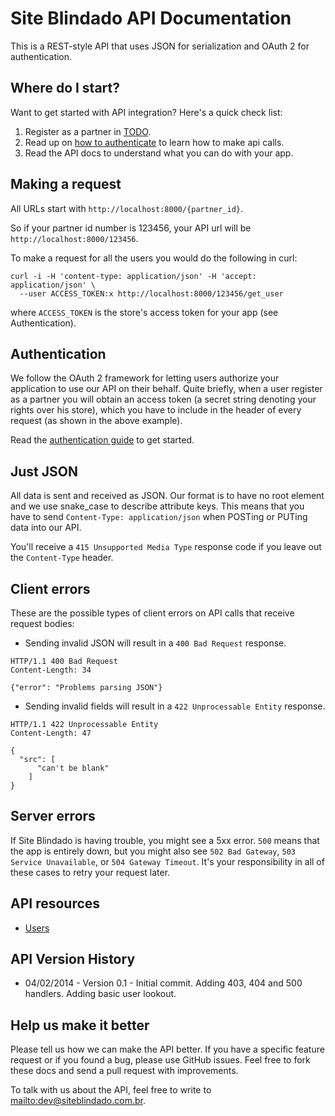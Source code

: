 Site Blindado API Documentation
====================

This is a REST-style API that uses JSON for serialization and OAuth 2 for authentication.

Where do I start?
----------------

Want to get started with API integration? Here's a quick check list:

1. Register as a partner in [TODO](TODO).
2. Read up on [how to authenticate](#authentication) to learn how to make api calls.
3. Read the API docs to understand what you can do with your app.

Making a request
----------------

All URLs start with `http://localhost:8000/{partner_id}`.

So if your partner id number is 123456, your API url will be `http://localhost:8000/123456`.

To make a request for all the users you would do the following in curl:

```shell
curl -i -H 'content-type: application/json' -H 'accept: application/json' \
  --user ACCESS_TOKEN:x http://localhost:8000/123456/get_user
```

where `ACCESS_TOKEN` is the store's access token for your app (see Authentication).


Authentication
--------------

We follow the OAuth 2 framework for letting users authorize your application to use our API on their behalf. Quite briefly, when a user register as a partner you will obtain an access token (a secret string denoting your rights over his store), which you have to include in the header of every request (as shown in the above example).

Read the [authentication guide](TODO) to get started.


Just JSON
-----------------

All data is sent and received as JSON. Our format is to have no root element and we use snake\_case to describe attribute keys. This means that you have to send `Content-Type: application/json` when POSTing or PUTing data into our API.

You'll receive a `415 Unsupported Media Type` response code if you leave out the `Content-Type` header.


Client errors
-------------

These are the possible types of client errors on API calls that receive request bodies:

* Sending invalid JSON will result in a `400 Bad Request` response.

```
HTTP/1.1 400 Bad Request
Content-Length: 34

{"error": "Problems parsing JSON"}
```

* Sending invalid fields will result in a `422 Unprocessable Entity` response.

```
HTTP/1.1 422 Unprocessable Entity
Content-Length: 47

{
  "src": [
      "can't be blank"
    ]
}
```

Server errors
-------------

If Site Blindado is having trouble, you might see a 5xx error. `500` means that the app is entirely down, but you might also see `502 Bad Gateway`, `503 Service Unavailable`, or `504 Gateway Timeout`. It's your responsibility in all of these cases to retry your request later.


API resources
-----------------

* [Users](https://github.com/brcordeiro47/sb_api_documentation/accounts/user.md)


API Version History
----------------------

* 04/02/2014 - Version 0.1 - Initial commit. Adding 403, 404 and 500 handlers. Adding basic user lookout.


Help us make it better
----------------------

Please tell us how we can make the API better. If you have a specific feature request or if you found a bug, please use GitHub issues. Feel free to fork these docs and send a pull request with improvements.

To talk with us about the API, feel free to write to <mailto:dev@siteblindado.com.br>.